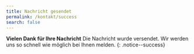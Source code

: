 ```yaml
---
title: Nachricht gesendet
permalink: /kontakt/success
search: false
---
```


**Vielen Dank für Ihre Nachricht**
Die Nachricht wurde versendet.
Wir werden uns so schnell wie möglich bei Ihnen melden.
{: .notice--success}
